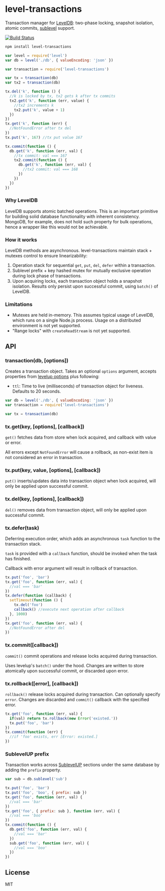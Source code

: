 # level-transactions

Transaction manager for [LevelDB](https://github.com/rvagg/node-levelup): 
two-phase locking, snapshot isolation, atomic commits, 
[sublevel](https://github.com/cshum/sublevelup/) support.

[![Build Status](https://travis-ci.org/cshum/level-transactions.svg?branch=master)](https://travis-ci.org/cshum/level-transactions)

```bash
npm install level-transactions
```

```js
var level = require('level')
var db = level('./db', { valueEncoding: 'json' })

var transaction = require('level-transactions')

var tx = transaction(db)
var tx2 = transaction(db)

tx.del('k', function () {
  //k is locked by tx, tx2 gets k after tx commits
  tx2.get('k', function (err, value) {
    //tx2 increments k
    tx2.put('k', value + 1)
  })
})
tx.get('k', function (err) {
  //NotFoundError after tx del
})
tx.put('k', 167) //tx put value 167

tx.commit(function () {
  db.get('k', function (err, val) {
    //tx commit: val === 167
    tx2.commit(function () {
      db.get('k', function (err, val) {
        //tx2 commit: val === 168
      })
    })
  })
})

```

### Why LevelDB

LevelDB supports atomic batched operations. This is an important primitive for building solid database functionality with inherent consistency.
MongoDB, for example, does not hold such property for bulk operations, hence a wrapper like this would not be achievable.

### How it works
LevelDB methods are asynchronous.
level-transactions maintain stack + mutexes control to ensure linearizability:

1. Operation stack for sequential `get`, `put`, `del`, `defer` within a transaction.
2. Sublevel prefix + key hashed mutex for mutually exclusive operation during lock phase of transactions.
3. Upon acquiring locks, each transaction object holds a snapshot isolation. Results only persist upon successful commit, using `batch()` of LevelDB.

### Limitations
* Mutexes are held in-memory. This assumes typical usage of LevelDB, which runs on a single Node.js process. Usage on a distributed environment is not yet supported.
* "Range locks" with `createReadStream` is not yet supported.

## API

### transaction(db, [options])

Creates a transaction object. Takes an optional `options` argument, accepts properties from [levelup options](https://github.com/rvagg/node-levelup#options) plus following:
* `ttl`: Time to live (milliseconds) of transaction object for liveness. Defaults to 20 seconds.

```js
var db = level('./db', { valueEncoding: 'json' })
var transaction = require('level-transactions')

var tx = transaction(db)
```

### tx.get(key, [options], [callback])

`get()` fetches data from store when lock acquired, 
and callback with value or error.

All errors except `NotFoundError` will cause a rollback, as non-exist item is not considered an error in transaction.

### tx.put(key, value, [options], [callback])

`put()` inserts/updates data into transaction object when lock acquired, 
will only be applied upon successful commit. 

### tx.del(key, [options], [callback])

`del()` removes data from transaction object, 
will only be applied upon successful commit. 

### tx.defer(task)

Deferring execution order,
which adds an asynchronous `task` function to the transaction stack. 

`task` is provided with a `callback` function, should be invoked when the task has finished.

Callback with error argument will result in rollback of transaction.

```js
tx.put('foo', 'bar')
tx.get('foo', function (err, val) {
  //val === 'bar'
})
tx.defer(function (callback) {
  setTimeout(function () {
    tx.del('foo')
    callback() //execute next operation after callback
  }, 1000)
})
tx.get('foo', function (err, val) {
  //NotFoundError after del
})
```

### tx.commit([callback])

`commit()` commit operations and release locks acquired during transaction.

Uses levelup's `batch()` under the hood.
Changes are written to store atomically upon successful commit, or discarded upon error.


### tx.rollback([error], [callback])

`rollback()` release locks acquired during transaction. Can optionally specify `error`.
Changes are discarded and `commit()` callback with the specified error.

```js
tx.get('foo', function (err, val) {
  if(val) return tx.rollback(new Error('existed.'))
  tx.put('foo', 'bar')
})
tx.commit(function (err) {
  //if 'foo' exists, err [Error: existed.]
})

```

### SublevelUP prefix

Transaction works across [SublevelUP](https://github.com/cshum/sublevelup/) sections under the same database by adding the `prefix` property.

```js
var sub = db.sublevel('sub')

tx.put('foo', 'bar')
tx.put('foo', 'boo', { prefix: sub })
tx.get('foo', function (err, val) {
  //val === 'bar'
})
tx.get('foo', { prefix: sub }, function (err, val) {
  //val === 'boo'
})
tx.commit(function () {
  db.get('foo', function (err, val) {
    //val === 'bar'
  })
  sub.get('foo', function (err, val) {
    //val === 'boo'
  })
})
```


## License

MIT
